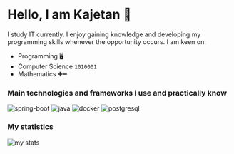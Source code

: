 # Hello, I am Kajetan :wave:

I study IT currently. I enjoy gaining knowledge and developing my programming skills whenever the opportunity occurs. I am keen on:
- Programming 🖥️
- Computer Science `1010001`
- Mathematics ➕➖

### Main technologies and frameworks I use and practically know
![spring-boot](https://www.simpleimageresizer.com/_uploads/photos/389665b4/spring_boot_6_80x45.png)
![java](https://www.simpleimageresizer.com/_uploads/photos/389665b4/java_1_60x60.png) 
![docker](https://www.simpleimageresizer.com/_uploads/photos/389665b4/docker_1_50x50.png) 
![postgresql](https://www.simpleimageresizer.com/_uploads/photos/389665b4/postgre_50x50.png)


### My statistics
![my stats](https://github-readme-stats.vercel.app/api?username=Ka3wo123&show_icons=true&theme=tokyonight)
